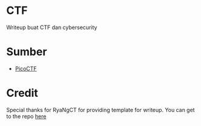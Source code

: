 # CTF
Writeup buat CTF dan cybersecurity

# Sumber
- [PicoCTF](Writeup/PicoCTF/Readme.md)


# Credit
Special thanks for RyaNgCT for providing template for writeup. You can get to the repo [here](https://github.com/RyanNgCT/CTF-Writeup-Template)